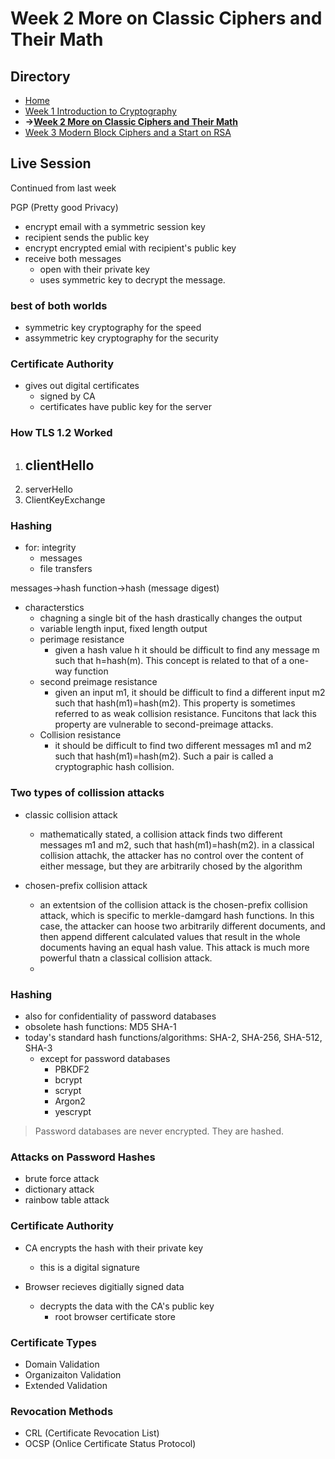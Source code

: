 # Week 2 More on Classic Ciphers and Their Math

## Directory
- [Home](/README.md#table-of-contents)
- [Week 1 Introduction to Cryptography](/week1/README.md#directory)
- **&rarr;[Week 2 More on Classic Ciphers and Their Math](/week2/README.md#directory)**
- [Week 3 Modern Block Ciphers and a Start on RSA](/week3/README.md#directory)

## Live Session

Continued from last week

PGP (Pretty good Privacy)

- encrypt email with a symmetric session key
- recipient sends the public key
- encrypt encrypted emial with recipient's public key
- receive both messages
  - open with their private key
  - uses symmetric key to decrypt the message.


### best of both worlds
- symmetric key cryptography for the speed
- assymmetric key cryptography for the security

### Certificate Authority

- gives out digital certificates
  - signed by CA
  - certificates have public key for the server

### How TLS 1.2 Worked

1. clientHello
   - 
2. serverHello
3. ClientKeyExchange

### Hashing
- for: integrity
  - messages
  - file transfers


messages->hash function->hash (message digest)

- characterstics
  - chagning a single bit of the hash drastically changes the output
  - variable length input, fixed length output
  - perimage resistance
    - given a hash value h it should be difficult to find any message m such that h=hash(m). This concept is related to that of a one-way function
  - second preimage resistance
    - given an input m1, it should be difficult to find a different input m2 such that hash(m1)=hash(m2). This property is sometimes referred to as weak collision resistance. Funcitons that lack this property are vulnerable to second-preimage attacks.
  - Collision resistance
    - it should be difficult to find two different messages m1 and m2 such that hash(m1)=hash(m2). Such a pair is called a cryptographic hash collision.

### Two types of collission attacks

- classic collision attack
  - mathematically stated, a collision attack finds two different messages m1 and m2, such that hash(m1)=hash(m2). in a classical collision attachk, the attacker has no control over the content of either message, but they are arbitrarily chosed by the algorithm

- chosen-prefix collision attack
  - an extentsion of the collision attack is the chosen-prefix collision attack, which is specific to merkle-damgard hash functions. In this case, the attacker can hoose two arbitrarily different documents, and then append different calculated values that result in the whole documents having an equal hash value. This attack is much more powerful thatn a classical collision attack.
  - 

### Hashing

- also for confidentiality of password databases
- obsolete hash functions: MD5 SHA-1
- today's standard hash functions/algorithms: SHA-2, SHA-256, SHA-512, SHA-3
  - except for password databases
    - PBKDF2
    - bcrypt
    - scrypt
    - Argon2
    - yescrypt

> Password databases are never encrypted. They are hashed.

### Attacks on Password Hashes

- brute force attack
- dictionary attack
- rainbow table attack


### Certificate Authority
- CA encrypts the hash with their private key
  - this is a digital signature

- Browser recieves digitially signed data
  - decrypts the data with the CA's public key
    - root browser certificate store

### Certificate Types

- Domain Validation
- Organizaiton Validation
- Extended Validation

### Revocation Methods
- CRL (Certificate Revocation List)
- OCSP (Onlice Certificate Status Protocol)